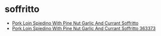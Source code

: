 # soffritto

 * [Pork Loin Spiedino With Pine Nut Garlic And Currant Soffritto](../../index/p/pork-loin-spiedino-with-pine-nut-garlic-and-currant-soffritto-363373.json)
 * [Pork Loin Spiedino With Pine Nut Garlic And Currant Soffritto 363373](../../index/p/pork-loin-spiedino-with-pine-nut-garlic-and-currant-soffritto-363373.json)
